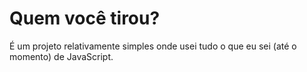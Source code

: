  # Quem você tirou?
 
É um projeto relativamente simples onde usei tudo o que eu sei (até o momento) de JavaScript.
